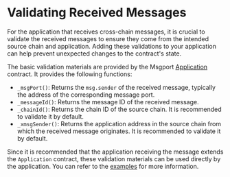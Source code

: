 # Validating Received Messages

For the application that receives cross-chain messages, it is crucial to validate the received messages to ensure they come from the intended source chain and application. Adding these validations to your application can help prevent unexpected changes to the contract's state.

The basic validation materials are provided by the Msgport [Application](../interfaces.md#application) contract. It provides the following functions:

* `_msgPort()`: Returns the `msg.sender` of the received message, typically the address of the corresponding message port.
* `_messageId()`: Returns the message ID of the received message.
* `_chainId()`: Returns the chain ID of the source chain. It is recommended to validate it by default.
* `_xmsgSender()`: Returns the application address in the source chain from which the received message originates. It is recommended to validate it by default.

Since it is recommended that the application receiving the message extends the `Application` contract, these validation materials can be used directly by the application. You can refer to the [examples](https://github.com/msgport/msgport-examples) for more information.